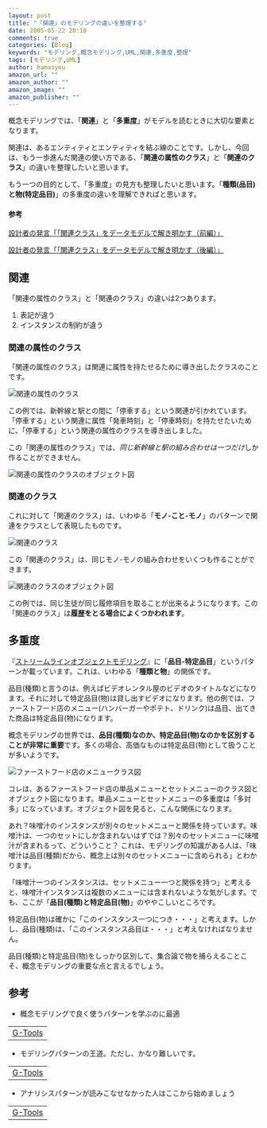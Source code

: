 ```yaml
---
layout: post
title: "「関連」のモデリングの違いを整理する"
date: 2005-05-22 20:10
comments: true
categories: [Blog]
keywords: "モデリング,概念モデリング,UML,関連,多重度,整理"
tags: [モデリング,UML]
author: hamasyou
amazon_url: ""
amazon_author: ""
amazon_image: ""
amazon_publisher: ""
---
```


<p>
<a href="http://www.amazon.co.jp/exec/obidos/ASIN/4822221180/sorehabooks-22/249-4688781-9575529?%5Fencoding=UTF8&camp=247&link%5Fcode=xm2" rel="external nofollow"></a>
</p>

概念モデリングでは、「<strong>関連</strong>」と「<strong>多重度</strong>」がモデルを読むときに大切な要素となります。

関連は、あるエンティティとエンティティを結ぶ線のことです。しかし、今回は、もう一歩進んだ関連の使い方である、「<strong>関連の属性のクラス</strong>」と「<strong>関連のクラス</strong>」の違いを整理したいと思います。

もう一つの目的として、「多重度」の見方も整理したいと思います。「<strong>種類(品目)と物(特定品目)</strong>」の多重度の違いを理解できればと思います。

<section>

<h4>参考</h4>

<a href="http://watanabek.cocolog-nifty.com/blog/2005/04/post_554e.html" rel="external nofollow">設計者の発言「「関連クラス」をデータモデルで解き明かす（前編）」</a>

<a href="http://watanabek.cocolog-nifty.com/blog/2005/04/post_6405.html" rel="external nofollow">設計者の発言「「関連クラス」をデータモデルで解き明かす（後編）」</a>

</section>


<!-- more -->

<h2>関連</h2>

「関連の属性のクラス」と「関連のクラス」の違いは2つあります。

<ol><li>表記が違う</li><li>インスタンスの制約が違う</li></ol>

<h3>関連の属性のクラス</h3>

「関連の属性のクラス」は関連に属性を持たせるために導き出したクラスのことです。

<img src="http://hamasyou.com/images/modeling/relation_class.gif" alt="関連の属性のクラス" />

この例では、新幹線と駅との間に「停車する」という関連が引かれています。「停車する」という関連に属性「発車時刻」と「停車時刻」を持たせたいために、「停車する」という関連の属性のクラスを導き出しました。

この「関連の属性のクラス」では、<em>同じ新幹線と駅の組み合わせは一つだけ</em>しか作ることができません。

<img src="http://hamasyou.com/images/modeling/relation_object.gif" alt="関連の属性のクラスのオブジェクト図" />

<h3>関連のクラス</h3>

これに対して「関連のクラス」は、いわゆる「<strong>モノ-こと-モノ</strong>」のパターンで関連をクラスとして表現したものです。

<img src="http://hamasyou.com/images/modeling/class_of_relation.gif" alt="関連のクラス" />

この「関連のクラス」は、同じモノ-モノの組み合わせをいくつも作ることができます。

<img src="http://hamasyou.com/images/modeling/class_of_relation_object.gif" alt="関連のクラスのオブジェクト図" />

この例では、同じ生徒が同じ履修項目を取ることが出来るようになります。この「関連のクラス」は<b class="red">履歴をとる場合によくつかわれます</b>。

<h2>多重度</h2>

『<a href="http://www.amazon.co.jp/exec/obidos/ASIN/4894715775/sorehabooks-22/249-4688781-9575529?%5Fencoding=UTF8&camp=247&link%5Fcode=xm2" rel="external nofollow">ストリームラインオブジェクトモデリング</a>』に「<strong>品目-特定品目</strong>」というパターンが載っています。これは、いわゆる「<strong>種類と物</strong>」の関係です。

品目(種類)と言うのは、例えばビデオレンタル屋のビデオのタイトルなどになります。それに対して特定品目(物)は貸し出すビデオになります。他の例では、ファーストフード店のメニュー(ハンバーガーやポテト、ドリンク)は品目、出てきた商品は特定品目(物)になります。

概念モデリングの世界では、<strong>品目(種類)なのか、特定品目(物)なのかを区別することが非常に重要</strong>です。多くの場合、高価なものは特定品目(物)として扱うことが多いようです。

<img src="http://hamasyou.com/images/modeling/barger_class.gif" alt="ファーストフード店のメニュークラス図" />

コレは、あるファーストフード店の単品メニューとセットメニューのクラス図とオブジェクト図になります。単品メニューとセットメニューの多重度は「多対多」になっています。オブジェクト図を見ると、こんな関係になります。

あれ？味噌汁のインスタンスが別々のセットメニューと関係を持っています。味噌汁は、一つのセットにしか含まれないはずでは？別々のセットメニューに味噌汁が含まれるって、どういうこと？
これは、モデリングの知識がある人は、「味噌汁は品目(種類)だから、概念上は別々のセットメニューに含められる」とわかります。

「味噌汁一つのインスタンスは、セットメニュー一つと関係を持つ」と考えると、味噌汁インスタンスは複数のメニューには含まれないような気がします。でも、ここが「<strong>品目(種類)と特定品目(物)</strong>」のややこしいところです。

特定品目(物)は確かに「このインスタンス一つにつき・・・」と考えます。しかし、品目(種類)は、「このインスタンス品目は・・・」と考えなければなりません。

品目(種類)と特定品目(物)をしっかり区別して、集合論で物を捕らえることこそ、概念モデリングの重要な点と言えるでしょう。

<h2>参考</h2>

+ 概念モデリングで良く使うパターンを学ぶのに最適
<div class="rakuten"><table width=400 border="0" cellpadding="5"><tr><td colspan="2"  class="g-tools_title"><a href="http://www.amazon.co.jp/exec/obidos/ASIN/4894715775/sorehabooks-22/" rel="external nofollow">G-Tools</a></font></td></tr></table></div>

+ モデリングパターンの王道。ただし、かなり難しいです。
<div class="rakuten"><table width=400 border="0" cellpadding="5"><tr><td colspan="2"  class="g-tools_title"><a href="http://www.amazon.co.jp/exec/obidos/ASIN/4894716933/sorehabooks-22/" rel="external nofollow">G-Tools</a></font></td></tr></table></div>

+ アナリシスパターンが読みこなせなかった人はここから始めましょう
<div class="rakuten"><table width=400 border="0" cellpadding="5"><tr><td colspan="2"  class="g-tools_title"><a href="http://www.amazon.co.jp/exec/obidos/ASIN/4822221180/sorehabooks-22/" rel="external nofollow">G-Tools</a></font></td></tr></table></div>




